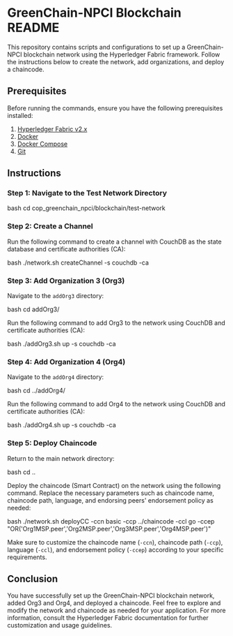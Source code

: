 # GreenChain-NPCI Blockchain README

This repository contains scripts and configurations to set up a GreenChain-NPCI blockchain network using the Hyperledger Fabric framework. Follow the instructions below to create the network, add organizations, and deploy a chaincode.

## Prerequisites

Before running the commands, ensure you have the following prerequisites installed:

1. [Hyperledger Fabric v2.x](https://hyperledger-fabric.readthedocs.io/en/latest/install.html)
2. [Docker](https://docs.docker.com/get-docker/)
3. [Docker Compose](https://docs.docker.com/compose/install/)
4. [Git](https://git-scm.com/downloads)

## Instructions

### Step 1: Navigate to the Test Network Directory

bash
cd cop_greenchain_npci/blockchain/test-network


### Step 2: Create a Channel

Run the following command to create a channel with CouchDB as the state database and certificate authorities (CA):

bash
./network.sh createChannel -s couchdb -ca


### Step 3: Add Organization 3 (Org3)

Navigate to the `addOrg3` directory:

bash
cd addOrg3/


Run the following command to add Org3 to the network using CouchDB and certificate authorities (CA):

bash
./addOrg3.sh up -s couchdb -ca


### Step 4: Add Organization 4 (Org4)

Navigate to the `addOrg4` directory:

bash
cd ../addOrg4/


Run the following command to add Org4 to the network using CouchDB and certificate authorities (CA):

bash
./addOrg4.sh up -s couchdb -ca


### Step 5: Deploy Chaincode

Return to the main network directory:

bash
cd ..


Deploy the chaincode (Smart Contract) on the network using the following command. Replace the necessary parameters such as chaincode name, chaincode path, language, and endorsing peers' endorsement policy as needed:

bash
./network.sh deployCC -ccn basic -ccp ../chaincode -ccl go -ccep "OR('Org1MSP.peer','Org2MSP.peer','Org3MSP.peer','Org4MSP.peer')"


Make sure to customize the chaincode name (`-ccn`), chaincode path (`-ccp`), language (`-ccl`), and endorsement policy (`-ccep`) according to your specific requirements.

## Conclusion

You have successfully set up the GreenChain-NPCI blockchain network, added Org3 and Org4, and deployed a chaincode. Feel free to explore and modify the network and chaincode as needed for your application. For more information, consult the Hyperledger Fabric documentation for further customization and usage guidelines.